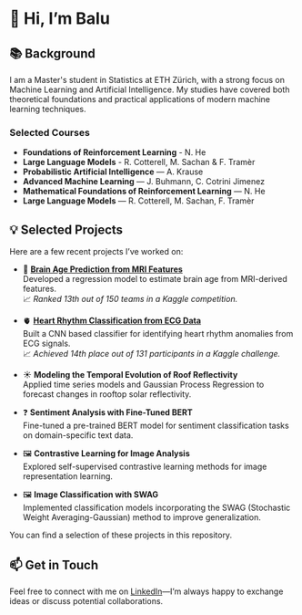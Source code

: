 # 👋 Hi, I’m Balu

## 📚 Background

I am a Master's student in Statistics at ETH Zürich, with a strong focus on Machine Learning and Artificial Intelligence. My studies have covered both theoretical foundations and practical applications of modern machine learning techniques.

### Selected Courses
- **Foundations of Reinforcement Learning** - N. He
- **Large Language Models** - R. Cotterell, M. Sachan & F. Tramèr
- **Probabilistic Artificial Intelligence** — A. Krause  
- **Advanced Machine Learning** — J. Buhmann, C. Cotrini Jimenez  
- **Mathematical Foundations of Reinforcement Learning** — N. He  
- **Large Language Models** — R. Cotterell, M. Sachan, F. Tramèr

## 💡 Selected Projects

Here are a few recent projects I’ve worked on:

- 🧠 [**Brain Age Prediction from MRI Features**](https://github.com/szekerbalazs/szekerbalazs/blob/main/BrainAgePrediction/BrainAgePrediction.ipynb)  
  Developed a regression model to estimate brain age from MRI-derived features.  
  📈 *Ranked 13th out of 150 teams in a Kaggle competition.*

- 🫀 [**Heart Rhythm Classification from ECG Data**](https://github.com/szekerbalazs/szekerbalazs/blob/main/ECGAnalysis/ECGAnalysis.py)  
  Built a CNN based classifier for identifying heart rhythm anomalies from ECG signals.  
  📈 *Achieved 14th place out of 131 participants in a Kaggle challenge.*

- ☀️ **Modeling the Temporal Evolution of Roof Reflectivity**  
  Applied time series models and Gaussian Process Regression to forecast changes in rooftop solar reflectivity.

- ❓ **Sentiment Analysis with Fine-Tuned BERT**  
  Fine-tuned a pre-trained BERT model for sentiment classification tasks on domain-specific text data.

- 🖼️ **Contrastive Learning for Image Analysis**  
  Explored self-supervised contrastive learning methods for image representation learning.

- 🖼️ **Image Classification with SWAG**  
  Implemented classification models incorporating the SWAG (Stochastic Weight Averaging-Gaussian) method to improve generalization.

You can find a selection of these projects in this repository.

## 📫 Get in Touch

Feel free to connect with me on [LinkedIn](https://www.linkedin.com/in/balázs-szekér-80b647223)—I’m always happy to exchange ideas or discuss potential collaborations.

